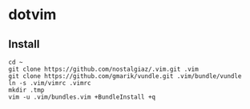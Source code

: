 dotvim
======

Install
-------

```
cd ~
git clone https://github.com/nostalgiaz/.vim.git .vim
git clone https://github.com/gmarik/vundle.git .vim/bundle/vundle
ln -s .vim/vimrc .vimrc
mkdir .tmp
vim -u .vim/bundles.vim +BundleInstall +q
```
